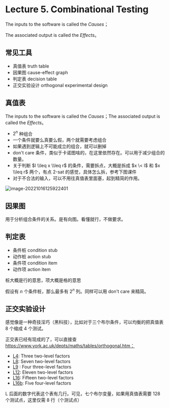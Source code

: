 
Lecture 5\. Combinational Testing
=================================


The inputs to the software is called the *Causes*；


The associated output is called the *Effects*。


常见工具
----


* 真值表 truth table
* 因果图 cause\-effect graph
* 判定表 decision table
* 正交实验设计 orthogonal experimental design


真值表
---


The inputs to the software is called the *Causes*；The associated output is called the *Effects*。


* $2^n$ 种组合
* 一个条件就要么真要么假，两个就需要考虑组合
* 如果遇到逻辑上不可能成立的组合，就可以删掉
* don't care 条件，类似于卡诺图啥的，在这里依然存在。可以用于减少组合的数量。
* 关于判断 $l \\leq x \\leq r$ 的条件，需要拆点，大概是拆成 $x \< l$ 和 $x \\leq r$ 两个，有点 2\-sat 的感觉，具体怎么拆，参考下图课件
* 对于不合法的输入，可以不用往真值表里面塞，起到精简的作用。


![image-20221016125922401](https://s2.loli.net/2022/11/10/nO7BQZCjeA6SEo2.png)


因果图
---


用于分析组合条件的关系。是有向图。看懂就行，不做要求。


判定表
---


* 条件桩 condition stub
* 动作桩 action stub
* 条件项 condition item
* 动作项 action item


桩大概是行的意思，项大概是格的意思


假设有 $n$ 个条件桩，那么最多有 $2^n$ 列。同样可以用 don't care 来精简。


正交实验设计
------


感觉像是一种奇技淫巧（黑科技），比如对于三个布尔条件，可以均衡的把真值表 8 个缩成 4 个测试。


正交表已经有现成的了，可以直接查 https://www.york.ac.uk/depts/maths/tables/orthogonal.htm：


* [L4](https://www.york.ac.uk/depts/maths/tables/l4.gif): Three two\-level factors
* [L8](https://www.york.ac.uk/depts/maths/tables/l8.gif): Seven two\-level factors
* [L9](https://www.york.ac.uk/depts/maths/tables/l9.gif) : Four three\-level factors
* [L12](https://www.york.ac.uk/depts/maths/tables/l12.gif): Eleven two\-level factors
* [L16](https://www.york.ac.uk/depts/maths/tables/l16.htm): Fifteen two\-level factors
* [L16b](https://www.york.ac.uk/depts/maths/tables/l16b.htm): Five four\-level factors


L 后面的数字代表这个表有几行。可见，七个布尔变量，如果用真值表需要 128 个测试点，这里仅需 8 行（个测试点）


